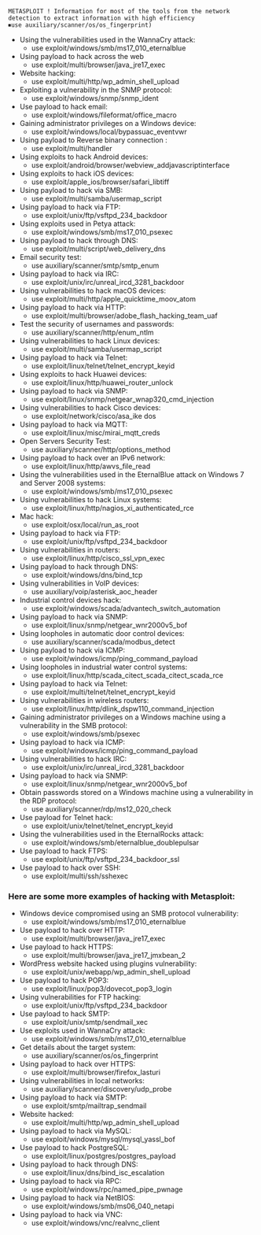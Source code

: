 ```
METASPLOIT ! Information for most of the tools from the network detection to extract information with high efficiency 
⏹use auxiliary/scanner/os/os_fingerprint) 
```
* Using the vulnerabilities used in the WannaCry attack:
    * use exploit/windows/smb/ms17_010_eternalblue 
* Using payload to hack across the web
    * use exploit/multi/browser/java_jre17_exec 
* Website hacking:
    * use exploit/multi/http/wp_admin_shell_upload 
* Exploiting a vulnerability in the SNMP protocol:
    * use exploit/windows/snmp/snmp_ident 
* Use payload to hack email:
    * use exploit/windows/fileformat/office_macro 
* Gaining administrator privileges on a Windows device:
    * use exploit/windows/local/bypassuac_eventvwr 
* Using payload to Reverse binary connection :
    * use exploit/multi/handler 
* Using exploits to hack Android devices:
    * use exploit/android/browser/webview_addjavascriptinterface 
* Using exploits to hack iOS devices:
    * use exploit/apple_ios/browser/safari_libtiff 
* Using payload to hack via SMB:
    * use exploit/multi/samba/usermap_script 
* Using payload to hack via FTP:
    * use exploit/unix/ftp/vsftpd_234_backdoor 
* Using exploits used in Petya attack:
    * use exploit/windows/smb/ms17_010_psexec 
* Using payload to hack through DNS:
    * use exploit/multi/script/web_delivery_dns 
* Email security test:
    * use auxiliary/scanner/smtp/smtp_enum 
* Using payload to hack via IRC:
    * use exploit/unix/irc/unreal_ircd_3281_backdoor 
* Using vulnerabilities to hack macOS devices:
    * use exploit/multi/http/apple_quicktime_moov_atom 
* Using payload to hack via HTTP:
    * use exploit/multi/browser/adobe_flash_hacking_team_uaf 
* Test the security of usernames and passwords:
    * use auxiliary/scanner/http/enum_ntlm 
* Using vulnerabilities to hack Linux devices:
    * use exploit/multi/samba/usermap_script 
* Using payload to hack via Telnet:
    * use exploit/linux/telnet/telnet_encrypt_keyid 
* Using exploits to hack Huawei devices:
    * use exploit/linux/http/huawei_router_unlock 
* Using payload to hack via SNMP:
    * use exploit/linux/snmp/netgear_wnap320_cmd_injection 
* Using vulnerabilities to hack Cisco devices:
    * use exploit/network/cisco/asa_ike dos 
* Using payload to hack via MQTT:
    * use exploit/linux/misc/mirai_mqtt_creds 
* Open Servers Security Test:
    * use auxiliary/scanner/http/options_method 
* Using payload to hack over an IPv6 network:
    * use exploit/linux/http/awvs_file_read 
* Using the vulnerabilities used in the EternalBlue attack on Windows 7 and Server 2008 systems:
    * use exploit/windows/smb/ms17_010_psexec 
* Using vulnerabilities to hack Linux systems:
    * use exploit/linux/http/nagios_xi_authenticated_rce 
* Mac hack:
    * use exploit/osx/local/run_as_root 
* Using payload to hack via FTP:
    * use exploit/unix/ftp/vsftpd_234_backdoor 
* Using vulnerabilities in routers:
    * use exploit/linux/http/cisco_ssl_vpn_exec 
* Using payload to hack through DNS:
    * use exploit/windows/dns/bind_tcp 
* Using vulnerabilities in VoIP devices:
    * use auxiliary/voip/asterisk_aoc_header 
* Industrial control devices hack:
    * use exploit/windows/scada/advantech_switch_automation 
* Using payload to hack via SNMP:
    * use exploit/linux/snmp/netgear_wnr2000v5_bof 
* Using loopholes in automatic door control devices:
    * use auxiliary/scanner/scada/modbus_detect 
* Using payload to hack via ICMP:
    * use exploit/windows/icmp/ping_command_payload 
* Using loopholes in industrial water control systems:
    * use exploit/linux/http/scada_citect_scada_citect_scada_rce 
* Using payload to hack via Telnet:
    * use exploit/multi/telnet/telnet_encrypt_keyid 
* Using vulnerabilities in wireless routers:
    * use exploit/linux/http/dlink_dspw110_command_injection 
* Gaining administrator privileges on a Windows machine using a vulnerability in the SMB protocol:
    * use exploit/windows/smb/psexec 
* Using payload to hack via ICMP:
    * use exploit/windows/icmp/ping_command_payload 
* Using vulnerabilities to hack IRC:
    * use exploit/unix/irc/unreal_ircd_3281_backdoor 
* Using payload to hack via SNMP:
    * use exploit/linux/snmp/netgear_wnr2000v5_bof 
* Obtain passwords stored on a Windows machine using a vulnerability in the RDP protocol:
    * use auxiliary/scanner/rdp/ms12_020_check 
* Use payload for Telnet hack: 
    * use exploit/unix/telnet/telnet_encrypt_keyid 
* Using the vulnerabilities used in the EternalRocks attack:
    * use exploit/windows/smb/eternalblue_doublepulsar 
* Use payload to hack FTPS:
    * use exploit/unix/ftp/vsftpd_234_backdoor_ssl 
* Use payload to hack over SSH:
    * use exploit/multi/ssh/sshexec 
### Here are some more examples of hacking with Metasploit: 
* Windows device compromised using an SMB protocol vulnerability:
    * use exploit/windows/smb/ms17_010_eternalblue 
* Use payload to hack over HTTP:
    * use exploit/multi/browser/java_jre17_exec 
* Use payload to hack HTTPS:
    * use exploit/multi/browser/java_jre17_jmxbean_2 
* WordPress website hacked using plugins vulnerability:
    * use exploit/unix/webapp/wp_admin_shell_upload 
* Use payload to hack POP3:
    * use exploit/linux/pop3/dovecot_pop3_login 
* Using vulnerabilities for FTP hacking:
    * use exploit/unix/ftp/vsftpd_234_backdoor 
* Use payload to hack SMTP:
    * use exploit/unix/smtp/sendmail_xec 
* Use exploits used in WannaCry attack: 
    * use exploit/windows/smb/ms17_010_eternalblue 
* Get details about the target system:
    * use auxiliary/scanner/os/os_fingerprint 
* Using payload to hack over HTTPS:
    * use exploit/multi/browser/firefox_lasturi 
* Using vulnerabilities in local networks:
    * use auxiliary/scanner/discovery/udp_probe 
* Using payload to hack via SMTP:
    * use exploit/smtp/mailtrap_sendmail 
* Website hacked:
    * use exploit/multi/http/wp_admin_shell_upload 
* Using payload to hack via MySQL:
    * use exploit/windows/mysql/mysql_yassl_bof 
* Use payload to hack PostgreSQL:
    * use exploit/linux/postgres/postgres_payload 
* Using payload to hack through DNS:
    * use exploit/linux/dns/bind_isc_escalation 
* Using payload to hack via RPC:
    * use exploit/windows/rpc/named_pipe_pwnage 
* Using payload to hack via NetBIOS:
    * use exploit/windows/smb/ms06_040_netapi 
* Using payload to hack via VNC:
    * use exploit/windows/vnc/realvnc_client
